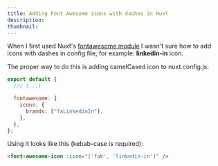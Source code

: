 ```yaml
---
title: Adding Font Awesome icons with dashes in Nuxt
description:
thumbnail:
---
```


When I first used Nuxt's [fontawesome module](https://github.com/nuxt-community/fontawesome-module) I wasn't sure how to add icons with dashes in config file, for example: **linkedin-in** icon.

The proper way to do this is adding camelCased icon to nuxt.config.js:

```js
export default {
  /// (...)

  fontawesome: {
    icons: {
      brands: ["faLinkedinIn"],
    },
  },
};
```

Using it looks like this (kebab-case is required):

```html
<font-awesome-icon :icon="['fab', 'linkedin-in']" />
```
